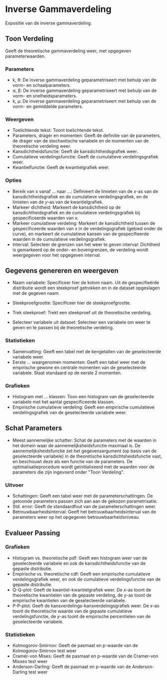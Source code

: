 Inverse Gammaverdeling
==========================

Expositie van de inverse gammaverdeling.

## Toon Verdeling
Geeft de theoretische gammaverdeling weer, met opgegeven parameterwaarden.

### Parameters
- k, &theta;: De inverse gammaverdeling geparametriseert met behulp van de vorm- en schaalparameters.
- &alpha;, &beta;: De inverse gammaverdeling  geparametriseert met behulp van de vorm- en snelheidsparameters.
- k, &mu;: De inverse gammaverdeling  geparametriseert met behulp van de vorm- en gemiddelde parameters.

### Weergeven
- Toelichtende tekst: Toont toelichtende tekst.
- Parameters, drager en momenten: Geeft de definitie van de parameters, de drager van de stochastische variabele en de momenten van de theoretische verdeling weer.
- Kansdichtheidsfunctie: Geeft de kansdichtheidsgrafiek weer.
- Cumulatieve verdelingsfunctie: Geeft de cumulatieve verdelingsgrafiek weer.
- Kwantielfunctie: Geeft de kwantielgrafiek weer.

### Opties
- Bereik van x vanaf ... naar ...: Definieert de limieten van de *x*-as van de kansdichtheidsgrafiek en de cumulatieve verdelingsgrafiek, en de limieten van de *y*-as van de kwantielgrafiek.
- Markeer dichtheid: Markeert de kansdichtheid op de kansdichtheidsgrafiek en de cumulatieve verdelingsgrafiek bij gespecificeerde waarden van x.
- Markeer cumulatieve verdeling: Markeert de kansdichtheid tussen de gespecificeerde waarden van x in de verdelingsgrafiek (gebied onder de curve), en markeert de cumulatieve kansen van de gespecifieerde waarden in de cumulatieve verdelingsgrafiek.
- Interval: Selecteer de grenzen van het weer te geven interval: Dichtheid is gemarkeerd op de onder- en bovengrenzen, de verdeling wordt weergegeven voor het opgegeven interval.

## Gegevens genereren en weergeven
- Naam variabele: Specificeer hier de kolom naam. Uit de gespecifieërde distributie wordt een steekproef getrokken en in de dataset opgeslagen met de gegeven naam.
- Steekproefgrootte: Specificeer hier de steekproefgrootte.
- Trek steekproef: Trekt een steekproef uit de theoretische verdeling.

- Selecteer variabele uit dataset: Selecteer een variabele om weer te geven en te passen bij de theoretische verdeling.

### Statistieken
- Samenvatting: Geeft een tabel met de kengetallen van de geselecteerde variabele weer.
- Eerste ... waargenomen momenten: Geeft een tabel weer met de empirische gewone en centrale momenten van de geselecteerde variabele. Staat standaard op de eerste 2 momenten.

### Grafieken
- Histogram met ... klassen: Toon een histogram van de geselecteerde variabele met het aantal gespecificeerde klassen.
- Empirische cumulatieve verdeling: Geeft een empirische cumulatieve verdelingsgrafiek van de geselecteerde variabele weer.

## Schat Parameters
- Meest aannemelijke schatter: Schat de parameters met de waarden in het domein waar de aannemelijksheidsfunctie maximaal is. De aannemelijksheidsfunctie zet het gegevensargument (op basis van de geselecteerde variabele) in de theoretische kansdichtsheidsfunctie vast, en beschouwt deze als een functie van de parameters. De optimalisatieprocedure wordt geïnitialiseerd met de waarden voor de parameters die zijn ingevoerd onder "Toon Verdeling".

### Uitvoer
- Schattingen: Geeft een tabel weer met de parameterschattingen. De getoonde parameters passen zich aan aan de gekozen parametrisatie.
- Std. error: Geeft de standaardfout van de parameterschattingen weer.
- Betrouwbaarheidsinterval: Geeft het betrouwbaarheidsinterval van de parameters weer op het opgegeven betrouwbaarheidsniveau.

## Evalueer Passing

### Grafieken
- Histogram vs. theoretische pdf: Geeft een histogram weer van de geselecteerde variabele en ook de kansdichtheidsfunctie van de gepaste distributie.
- Empirische vs. theoretische cdf: Geeft een empirische cumulatieve verdelingsgrafiek weer, en ook de cumulatieve verdelingsfunctie van de gepaste distributie.
- Q-Q-plot: Geeft de kwantiel-kwantielgrafiek weer. De *x*-as toont de theoretische kwantielen van de gepaste verdeling, de *y*-as toont de empirische kwantielen van de geselecteerde variabele.
- P-P-plot: Geeft de kansverdelings-kansverdelingsgrafiek weer. De *x*-as toont de theoretische waarde van de gepaste cumulatieve verdelingsfunctie, de *y*-as toont de empirische percentielen van de geselecteerde variabele.

### Statistieken
- Kolmogorov-Smirnov: Geeft de pasmaat en p-waarde van de Kolmogorov-Smirnov test weer
- Cramér-von Mises: Geeft de pasmaat en p-waarde van de Cramer-von Misses test weer
- Anderson-Darling: Geeft de pasmaat en p-waarde van de Anderson-Darling test weer
